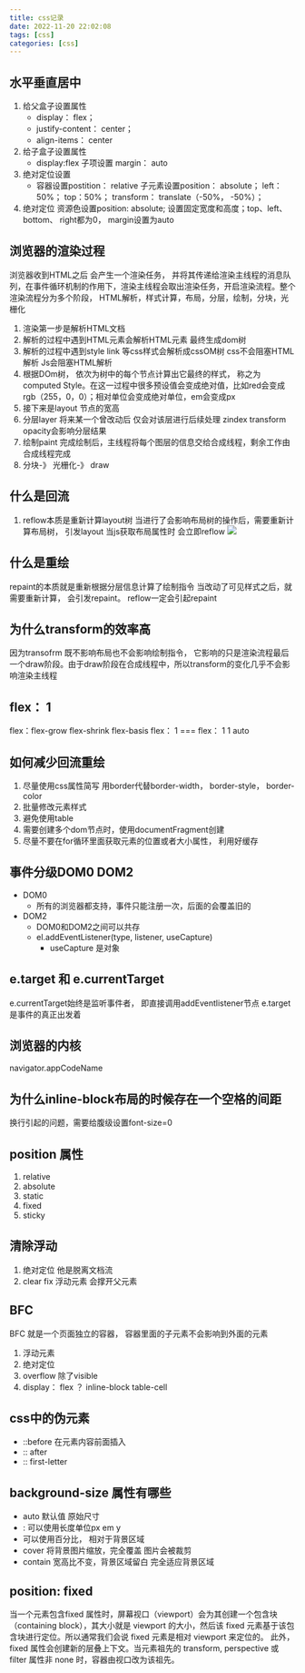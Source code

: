 ```yaml
---
title: css记录
date: 2022-11-20 22:02:08
tags: [css]
categories: [css]
---
```

## 水平垂直居中
1. 给父盒子设置属性
    - display： flex；
    - justify-content： center；
    - align-items： center
2. 给子盒子设置属性 
    - display:flex 子项设置 margin： auto
3. 绝对定位设置
    - 容器设置postition： relative 子元素设置position： absolute； left： 50%； top：50%； transform： translate（-50%， -50%）；
4. 绝对定位 资源色设置position: absolute; 设置固定宽度和高度；top、left、bottom、 right都为0， margin设置为auto

## 浏览器的渲染过程
浏览器收到HTML之后 会产生一个渲染任务， 并将其传递给渲染主线程的消息队列，在事件循环机制的作用下，渲染主线程会取出渲染任务，开启渲染流程。整个渲染流程分为多个阶段，
HTML解析，样式计算，布局，分层，绘制，分块，光栅化
1. 渲染第一步是解析HTML文档
2. 解析的过程中遇到HTML元素会解析HTML元素 最终生成dom树
3. 解析的过程中遇到style link 等css样式会解析成cssOM树 css不会阻塞HTML解析 Js会阻塞HTML解析
4. 根据DOm树， 依次为树中的每个节点计算出它最终的样式， 称之为computed Style。在这一过程中很多预设值会变成绝对值，比如red会变成rgb（255，0，0）；相对单位会变成绝对单位，em会变成px
5. 接下来是layout 节点的宽高
6. 分层layer 将来某一个曾改动后 仅会对该层进行后续处理 zindex transform opacity会影响分层结果
7. 绘制paint 完成绘制后，主线程将每个图层的信息交给合成线程，剩余工作由合成线程完成
8. 分块-》 光栅化-》 draw


## 什么是回流
1. reflow本质是重新计算layout树
当进行了会影响布局树的操作后，需要重新计算布局树， 引发layout
当js获取布局属性时 会立即reflow
![](https://strainbow.oss-cn-hangzhou.aliyuncs.com/20240220135313.png)
## 什么是重绘
repaint的本质就是重新根据分层信息计算了绘制指令
当改动了可见样式之后，就需要重新计算， 会引发repaint。
reflow一定会引起repaint
## 为什么transform的效率高
因为transofrm 既不影响布局也不会影响绘制指令， 它影响的只是渲染流程最后一个draw阶段。由于draw阶段在合成线程中，所以transform的变化几乎不会影响渲染主线程

## flex： 1
flex：flex-grow flex-shrink flex-basis
flex： 1 === flex： 1 1 auto

## 如何减少回流重绘
1. 尽量使用css属性简写 用border代替border-width， border-style， border-color
2. 批量修改元素样式
3. 避免使用table
4. 需要创建多个dom节点时，使用documentFragment创建
5. 尽量不要在for循环里面获取元素的位置或者大小属性， 利用好缓存

## 事件分级DOM0 DOM2
- DOM0
    - 所有的浏览器都支持，事件只能注册一次，后面的会覆盖旧的
- DOM2
    - DOM0和DOM2之间可以共存
    - el.addEventListener(type, listener, useCapture)
        - useCapture 是对象

## e.target 和 e.currentTarget
e.currentTarget始终是监听事件者， 即直接调用addEventlistener节点
e.target 是事件的真正出发着

## 浏览器的内核
navigator.appCodeName

## 为什么inline-block布局的时候存在一个空格的间距
换行引起的问题，需要给腹级设置font-size=0

## position 属性
1. relative
2. absolute
3. static
4. fixed
5. sticky

## 清除浮动
1. 绝对定位 他是脱离文档流
2. clear fix 浮动元素 会撑开父元素

## BFC
BFC 就是一个页面独立的容器， 容器里面的子元素不会影响到外面的元素
1. 浮动元素
2. 绝对定位
3. overflow 除了visible
4. display： flex ？ inline-block table-cell

## css中的伪元素
- ::before  在元素内容前面插入
- :: after
- :: first-letter

## background-size 属性有哪些
- auto 默认值 原始尺寸
- <length> : 可以使用长度单位px em y
- <percentage> 可以使用百分比， 相对于背景区域
- cover 将背景图片缩放，完全覆盖  图片会被裁剪
- contain 宽高比不变，背景区域留白 完全适应背景区域

## position: fixed
当一个元素包含fixed 属性时，屏幕视口（viewport）会为其创建一个包含块（containing block），其大小就是 viewport 的大小，然后该 fixed 元素基于该包含块进行定位。所以通常我们会说 fixed 元素是相对 viewport 来定位的。
此外，fixed 属性会创建新的层叠上下文。当元素祖先的 transform, perspective 或 filter 属性非 none 时，容器由视口改为该祖先。
